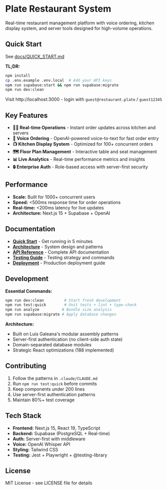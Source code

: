 # Plate Restaurant System

Real-time restaurant management platform with voice ordering, kitchen display system, and server tools designed for high-volume operations.

## Quick Start
See [docs/QUICK_START.md](docs/QUICK_START.md)

**TL;DR:**
```bash
npm install
cp .env.example .env.local  # Add your API keys
npm run supabase:start && npm run supabase:migrate
npm run dev:clean
```

Visit http://localhost:3000 - login with `guest@restaurant.plate` / `guest12345`

## Key Features

- **🏃‍♂️ Real-time Operations** - Instant order updates across kitchen and servers
- **🎤 Voice Ordering** - OpenAI-powered voice-to-text for fast order entry
- **📺 Kitchen Display System** - Optimized for 100+ concurrent orders
- **🗺️ Floor Plan Management** - Interactive table and seat management
- **📊 Live Analytics** - Real-time performance metrics and insights
- **🔒 Enterprise Auth** - Role-based access with server-first security

## Performance

- **Scale:** Built for 1000+ concurrent users
- **Speed:** <500ms response time for order operations
- **Real-time:** <200ms latency for live updates
- **Architecture:** Next.js 15 + Supabase + OpenAI

## Documentation

- [**Quick Start**](docs/QUICK_START.md) - Get running in 5 minutes
- [**Architecture**](docs/ARCHITECTURE.md) - System design and patterns
- [**API Reference**](docs/API.md) - Complete API documentation
- [**Testing Guide**](docs/TESTING.md) - Testing strategy and commands
- [**Deployment**](docs/DEPLOYMENT.md) - Production deployment guide

## Development

**Essential Commands:**
```bash
npm run dev:clean         # Start fresh development
npm run test:quick        # Unit tests + lint + type-check
npm run analyze          # Bundle size analysis
npm run supabase:migrate # Apply database changes
```

**Architecture:**
- Built on Luis Galeana's modular assembly patterns
- Server-first authentication (no client-side auth state)
- Domain-separated database modules
- Strategic React optimizations (188 implemented)

## Contributing

1. Follow the patterns in `.claude/CLAUDE.md`
2. Run `npm run test:quick` before commits
3. Keep components under 200 lines
4. Use server-first authentication patterns
5. Maintain 80%+ test coverage

## Tech Stack

- **Frontend:** Next.js 15, React 19, TypeScript
- **Backend:** Supabase (PostgreSQL + Real-time)
- **Auth:** Server-first with middleware
- **Voice:** OpenAI Whisper API
- **Styling:** Tailwind CSS
- **Testing:** Jest + Playwright + @testing-library

## License

MIT License - see LICENSE file for details